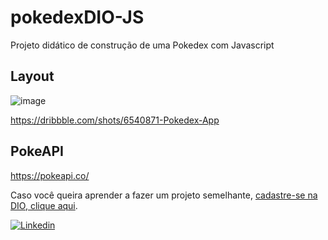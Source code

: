 # pokedexDIO-JS

Projeto didático de construção de uma Pokedex com Javascript

## Layout
![image](https://user-images.githubusercontent.com/2284408/197915630-d514391b-3b48-47ee-a52b-b10f9b0dc7df.png)

https://dribbble.com/shots/6540871-Pokedex-App

## PokeAPI
https://pokeapi.co/

Caso você queira aprender a fazer um projeto semelhante, [cadastre-se na DIO, clique aqui](https://dio.me/sign-up?ref=WH4RVZFWTA).

[![Linkedin](https://img.shields.io/badge/Made%20by-Gean-deepskyblue)](https://www.linkedin.com/in/antunesgean)